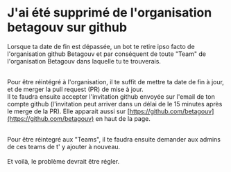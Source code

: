# J'ai été supprimé de l'organisation betagouv sur github

Lorsque ta date de fin est dépassée, un bot te retire ipso facto de l'organisation github Betagouv et par conséquent de toute "Team" de l'organisation Betagouv dans laquelle tu te trouverais.

\
Pour être réintégré à l'organisation, il te suffit de mettre ta date de fin à jour, et de merger la pull request  (PR) de mise à jour. \
Il te faudra ensuite accepter l'invitation github envoyée sur l'email de ton compte github (l'invitation peut arriver dans un délai de le 15 minutes après le merge de la PR). Elle apparait aussi sur [https://github.com/betagouv](https://github.com/betagouv) en haut de la page.

\
Pour être réintegré aux "Teams", il te faudra ensuite demander aux admins de ces teams de t' y ajouter à nouveau.\
\
Et voilà, le problème devrait être régler.
